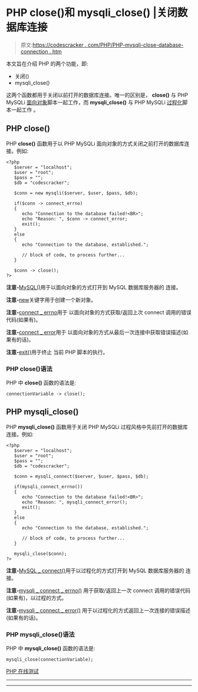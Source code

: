 # PHP close()和 mysqli_close() |关闭数据库连接

> 原文:[https://codescracker . com/PHP/PHP-mysqli-close-database-connection . htm](https://codescracker.com/php/php-mysqli-close-database-connection.htm)

本文旨在介绍 PHP 的两个功能，即:

*   关闭()
*   mysqli_close()

这两个函数都用于关闭以前打开的数据库连接。唯一的区别是， **close()** 与 PHP MySQLi <u>面向对象</u>脚本一起工作，而 **mysqli_close()** 与 PHP MySQLi <u>过程化</u>脚本一起工作 。

## PHP close()

PHP **close()** 函数用于以 PHP MySQLi 面向对象的方式关闭之前打开的数据库连接。例如:

```
<?php
   $server = "localhost";
   $user = "root";
   $pass = "";
   $db = "codescracker";

   $conn = new mysqli($server, $user, $pass, $db);

   if($conn -> connect_errno)
   {
      echo "Connection to the database failed!<BR>";
      echo "Reason: ", $conn -> connect_error;
      exit();
   }
   else
   {
      echo "Connection to the database, established.";

      // block of code, to process further...
   }

   $conn -> close();
?>
```

**注意-**[MySQL()](/php/php-mysqli-connect-to-database.htm)用于以面向对象的方式打开到 MySQL 数据库服务器的 连接。

**注意-**[new](/php/php-new-keyword.htm)关键字用于创建一个新对象。

**注意-**[connect _ errno](/php/php-connect-errno-and-mysqli-connect-errno.htm)用于 以面向对象的方式获取/返回上次 connect 调用的错误代码(如果有)。

**注意-**[connect _ error](/php/php-connect-error-and-mysqli-connect-error.htm)用于 以面向对象的方式从最后一次连接中获取错误描述(如果有的话)。

**注意-**[exit()](/php/php-exit-function.htm)用于终止 当前 PHP 脚本的执行。

### PHP close()语法

PHP 中 **close()** 函数的语法是:

```
connectionVariable -> close();
```

## PHP mysqli_close()

PHP **mysqli_close()** 函数用于关闭 PHP MySQLi 过程风格中先前打开的数据库连接。例如:

```
<?php
   $server = "localhost";
   $user = "root";
   $pass = "";
   $db = "codescracker";

   $conn = mysqli_connect($server, $user, $pass, $db);

   if(mysqli_connect_errno())
   {
      echo "Connection to the database failed!<BR>";
      echo "Reason: ", mysqli_connect_error();
      exit();
   }
   else
   {
      echo "Connection to the database, established.";

      // block of code, to process further...
   }

   mysqli_close($conn);
?>
```

**注意-**[MySQL _ connect()](/php/php-mysqli-connect-to-database.htm)用于以过程化的方式打开到 MySQL 数据库服务器的 连接。

**注意-**[mysqli _ connect _ errno()](/php/php-connect-errno-and-mysqli-connect-errno.htm) 用于获取/返回上一次 connect 调用的错误代码(如果有)，以过程的方式。

**注意-**[mysqli _ connect _ error()](/php/php-connect-error-and-mysqli-connect-error.htm) 用于以过程化的方式返回上一次连接的错误描述(如果有的话)。

### PHP mysqli_close()语法

PHP 中 **mysqli_close()** 函数的语法是:

```
mysqli_close(connectionVariable);
```

[PHP 在线测试](/exam/showtest.php?subid=8)

* * *

* * *